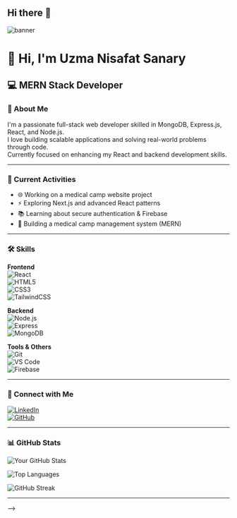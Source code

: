 ## Hi there 👋

<!-- Banner Image -->
<img src="[https://your-banner-url.com/banner.png](https://i.postimg.cc/85YMh83q/Beige-Minimalist-Business-Linked-In-Article-Cover-Image-20250807-225206-0000.png)" alt="banner" />

# 👋 Hi, I'm Uzma Nisafat Sanary

## 💻 MERN Stack Developer

### 🧕 About Me
I'm a passionate full-stack web developer skilled in MongoDB, Express.js, React, and Node.js.  
I love building scalable applications and solving real-world problems through code.  
Currently focused on enhancing my React and backend development skills.

---

### 🚀 Current Activities
- 🌐 Working on a medical camp website project
- ⚡ Exploring Next.js and advanced React patterns
- 📚 Learning about secure authentication & Firebase
- 💼 Building a medical camp management system (MERN)

---

### 🛠️ Skills

**Frontend**  
![React](https://img.shields.io/badge/-React-black?style=flat-square&logo=react)  
![HTML5](https://img.shields.io/badge/-HTML5-E34F26?style=flat-square&logo=html5&logoColor=white)  
![CSS3](https://img.shields.io/badge/-CSS3-1572B6?style=flat-square&logo=css3)  
![TailwindCSS](https://img.shields.io/badge/-Tailwind-38B2AC?style=flat-square&logo=tailwind-css)

**Backend**  
![Node.js](https://img.shields.io/badge/-Node.js-green?style=flat-square&logo=node.js)  
![Express](https://img.shields.io/badge/-Express-black?style=flat-square&logo=express)  
![MongoDB](https://img.shields.io/badge/-MongoDB-4DB33D?style=flat-square&logo=mongodb)

**Tools & Others**  
![Git](https://img.shields.io/badge/-Git-F05032?style=flat-square&logo=git)  
![VS Code](https://img.shields.io/badge/-VSCode-007ACC?style=flat-square&logo=visual-studio-code)  
![Firebase](https://img.shields.io/badge/-Firebase-FFCA28?style=flat-square&logo=firebase)

---

### 🔗 Connect with Me
[![LinkedIn](https://img.shields.io/badge/-LinkedIn-blue?style=flat-square&logo=linkedin)](www.linkedin.com/in/uzma-nisafat-sanary)  
[![GitHub](https://img.shields.io/badge/-GitHub-black?style=flat-square&logo=github)](https://github.com/sanary-62)

---

### 📊 GitHub Stats

![Your GitHub Stats](https://github-readme-stats.vercel.app/api?username=yourusername&show_icons=true&theme=tokyonight)

![Top Languages](https://github-readme-stats.vercel.app/api/top-langs/?username=yourusername&layout=compact&theme=tokyonight)

![GitHub Streak](https://github-readme-streak-stats.herokuapp.com/?user=yourusername&theme=tokyonight)

---


-->
